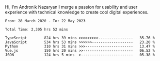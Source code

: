 Hi, I'm Andronik Nazaryan
I merge a passion for usability and user experience with technical knowledge to create cool digital experiences.


<!--START_SECTION:waka-->

```text
From: 28 March 2020 - To: 22 May 2023

Total Time: 2,305 hrs 52 mins

TypeScript        824 hrs 39 mins >>>>>>>>>----------------   35.76 %
JavaScript        534 hrs 53 mins >>>>>>-------------------   23.20 %
Python            310 hrs 31 mins >>>----------------------   13.47 %
Vue.js            150 hrs 20 mins >>-----------------------   06.52 %
JSON              124 hrs 5 mins  >------------------------   05.38 %
```

<!--END_SECTION:waka-->
